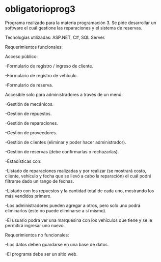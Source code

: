 # obligatorioprog3

Programa realizado para la materia programación 3. Se pide desarrollar un software el cuál gestione las reparaciones y el sistema de reservas.

Tecnologías utilizadas: ASP.NET, C#, SQL Server.

Requerimientos funcionales:

Acceso público:

-Formulario de registro / ingreso de cliente.

-Formulario de registro de vehículo.

-Formulario de reserva.

Accesible solo para administradores a través de un menú:

-Gestión de mecánicos.

-Gestión de repuestos.

-Gestión de reparaciones.

-Gestión de proveedores.

-Gestión de clientes (eliminar y poder hacer administrador).

-Gestión de reservas (debe confirmarlas o rechazarlas).

-Estadísticas con:

-Listado de reparaciones realizadas y por realizar (se mostrará costo, cliente, vehículo y fecha que se llevó a cabo la reparación) el cuál podrá filtrarse dado un rango de fechas.

-Listado con los repuestos y la cantidad total de cada uno, mostrando los más vendidos primero. 

-Los administradores pueden agregar a otros, pero solo uno podrá eliminarlos (este no puede eliminarse a sí mismo).

-El usuario podrá ver una marquesina con los vehículos que tiene y se le permitirá ingresar uno nuevo.

Requerimientos no funcionales:

-Los datos deben guardarse en una base de datos.

-El programa debe ser un sitio web.
